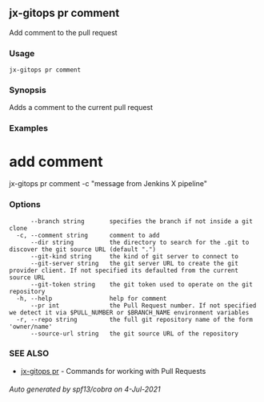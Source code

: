 ## jx-gitops pr comment

Add comment to the pull request

### Usage

```
jx-gitops pr comment
```

### Synopsis

Adds a comment to the current pull request

### Examples

  # add comment
  jx-gitops pr comment -c "message from Jenkins X pipeline"

### Options

```
      --branch string       specifies the branch if not inside a git clone
  -c, --comment string      comment to add
      --dir string          the directory to search for the .git to discover the git source URL (default ".")
      --git-kind string     the kind of git server to connect to
      --git-server string   the git server URL to create the git provider client. If not specified its defaulted from the current source URL
      --git-token string    the git token used to operate on the git repository
  -h, --help                help for comment
      --pr int              the Pull Request number. If not specified we detect it via $PULL_NUMBER or $BRANCH_NAME environment variables
  -r, --repo string         the full git repository name of the form 'owner/name'
      --source-url string   the git source URL of the repository
```

### SEE ALSO

* [jx-gitops pr](jx-gitops_pr.md)	 - Commands for working with Pull Requests

###### Auto generated by spf13/cobra on 4-Jul-2021
